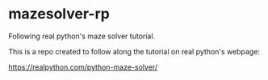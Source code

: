 # mazesolver-rp
Following real python's maze solver tutorial.

This is a repo created to follow along the tutorial on real python's webpage:

https://realpython.com/python-maze-solver/
